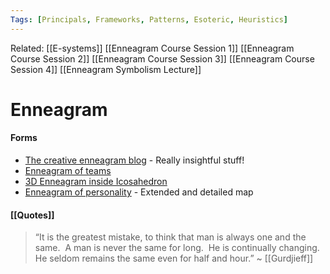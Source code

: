 ```yaml
---
Tags: [Principals, Frameworks, Patterns, Esoteric, Heuristics]
---
```


Related: [[E-systems]] [[Enneagram Course Session 1]] [[Enneagram Course Session 2]] [[Enneagram Course Session 3]] [[Enneagram Course Session 4]] [[Enneagram Symbolism Lecture]] 


# Enneagram
#### Forms
- [The creative enneagram blog](https://enneagramprocess.blogspot.com/) - Really insightful stuff!
- [Enneagram of teams](https://www.pmi.org/learning/library/enneagram-tools-personality-type-success-6920)
- [3D Enneagram inside Icosahedron](https://www.laetusinpraesens.org/docs20s/remem.php)
- [Enneagram of personality](https://identityabounds.com/the-ultimate-enneagram-graphic-all-triads-in-one-image/) - Extended and detailed map

#### [[Quotes]]
> “It is the greatest mistake, to think that man is always one and the same.  A man is never the same for long.  He is continually changing.  He seldom remains the same even for half and hour.” ~ [[Gurdjieff]]


